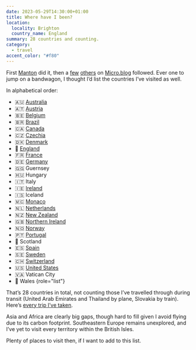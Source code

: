 ```yaml
---
date: 2023-05-29T14:30:00+01:00
title: Where have I been?
location:
  locality: Brighton
  country_name: England
summary: 28 countries and counting.
category:
  - travel
accent_color: "#f80"
---
```


First [Manton][1] did it, then a [few][2] [others][3] on [Micro.blog][4] followed. Ever one to jump on a bandwagon, I thought I’d list the countries I’ve visited as well.

In alphabetical order:

* 🇦🇺 [Australia](/categories/australia)
* 🇦🇹 [Austria](/categories/austria)
* 🇧🇪 [Belgium](/categories/belgium)
* 🇧🇷 [Brazil](/categories/brazil)
* 🇨🇦 [Canada](/categories/canada)
* 🇨🇿 [Czechia](/categories/czechia)
* 🇩🇰 [Denmark](/categories/denmark)
* 🏴󠁧󠁢󠁥󠁮󠁧󠁿 [England](/categories/england)
* 🇫🇷 [France](/categories/france)
* 🇩🇪 [Germany](/categories/germany)
* 🇬🇬 Guernsey
* 🇭🇺 Hungary
* 🇮🇹 Italy
* 🇮🇪 [Ireland](/categories/ireland)
* 🇮🇸 Iceland
* 🇲🇨 [Monaco](/categories/monaco)
* 🇳🇱 [Netherlands](/categories/netherlands)
* 🇳🇿 [New Zealand](/categories/new_zealand)
* 🇬🇧 [Northern Ireland](/categories/northern_ireland)
* 🇳🇴 [Norway](/categories/norway)
* 🇵🇹 [Portugal](/categories/portugal)
* 🏴󠁧󠁢󠁳󠁣󠁴󠁿 Scotland
* 🇪🇸 [Spain](/categories/spain)
* 🇸🇪 [Sweden](/categories/sweden)
* 🇨🇭 [Switzerland](/categories/switzerland)
* 🇺🇸 [United States](/categories/united_states)
* 🇻🇦 Vatican City
* 🏴󠁧󠁢󠁷󠁬󠁳󠁿 Wales
{role="list"}

That’s 28 countries in total, not counting those I’ve travelled through during transit (United Arab Emirates and Thailand by plane, Slovakia by train). Here’s [every trip I’ve taken](/trips).

Asia and Africa are clearly big gaps, though hard to fill given I avoid flying due to its carbon footprint. Southeastern Europe remains unexplored, and I’ve yet to visit every territory within the British Isles.

Plenty of places to visit then, if I want to add to this list.

[1]: https://www.manton.org/2023/05/28/where-have-i.html
[2]: https://maique.eu/2023/05/28/where-have-i.html
[3]: https://www.ndreas.eu/2023/05/28/where-have-i.html
[4]: https://micro.blog
